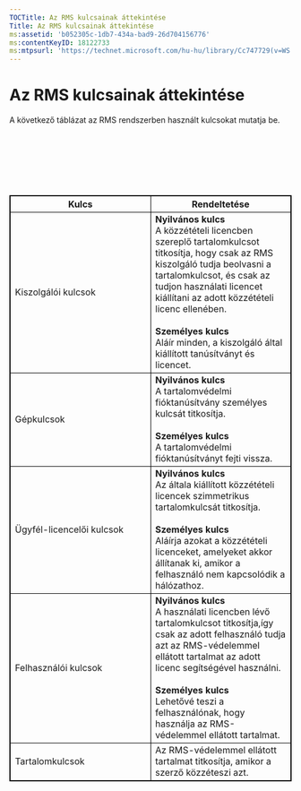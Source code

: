 ```yaml
---
TOCTitle: Az RMS kulcsainak áttekintése
Title: Az RMS kulcsainak áttekintése
ms:assetid: 'b052305c-1db7-434a-bad9-26d704156776'
ms:contentKeyID: 18122733
ms:mtpsurl: 'https://technet.microsoft.com/hu-hu/library/Cc747729(v=WS.10)'
---
```


Az RMS kulcsainak áttekintése
=============================

A következő táblázat az RMS rendszerben használt kulcsokat mutatja be.

###  

 
<p> </p>
<table style="border:1px solid black;">
<colgroup>
<col width="50%" />
<col width="50%" />
</colgroup>
<thead>
<tr class="header">
<th style="border:1px solid black;" >Kulcs</th>
<th style="border:1px solid black;" >Rendeltetése</th>
</tr>
</thead>
<tbody>
<tr class="odd">
<td style="border:1px solid black;">Kiszolgálói kulcsok</td>
<td style="border:1px solid black;"><strong>Nyilvános kulcs</strong><br/>
A közzétételi licencben szereplő tartalomkulcsot titkosítja, hogy csak az RMS kiszolgáló tudja beolvasni a tartalomkulcsot, és csak az tudjon használati licencet kiállítani az adott közzétételi licenc ellenében.<br/><br/>
<strong>Személyes kulcs</strong><br/>
Aláír minden, a kiszolgáló által kiállított tanúsítványt és licencet.</td>
</tr>
<tr class="even">
<td style="border:1px solid black;">Gépkulcsok</td><br/>
<td style="border:1px solid black;"><strong>Nyilvános kulcs</strong><br/>
A tartalomvédelmi fióktanúsítvány személyes kulcsát titkosítja.<br/><br/>
<strong>Személyes kulcs</strong><br/>
A tartalomvédelmi fióktanúsítványt fejti vissza.</td>
</tr>
<tr class="odd">
<td style="border:1px solid black;">Ügyfél-licencelői kulcsok</td><br/>
<td style="border:1px solid black;"><strong>Nyilvános kulcs</strong><br/>
Az általa kiállított közzétételi licencek szimmetrikus tartalomkulcsát titkosítja.<br/><br/>
<strong>Személyes kulcs</strong><br/>
Aláírja azokat a közzétételi licenceket, amelyeket akkor állítanak ki, amikor a felhasználó nem kapcsolódik a hálózathoz.</td>
</tr>
<tr class="even">
<td style="border:1px solid black;">Felhasználói kulcsok</td><br/>
<td style="border:1px solid black;"><strong>Nyilvános kulcs</strong><br/>
A használati licencben lévő tartalomkulcsot titkosítja,így csak az adott felhasználó tudja azt az RMS-védelemmel ellátott tartalmat az adott licenc segítségével használni.<br/><br/>
<strong>Személyes kulcs</strong><br/>
Lehetővé teszi a felhasználónak, hogy használja az RMS-védelemmel ellátott tartalmat.</td>
</tr>
<tr class="odd">
<td style="border:1px solid black;">Tartalomkulcsok</td>
<td style="border:1px solid black;">Az RMS-védelemmel ellátott tartalmat titkosítja, amikor a szerző közzéteszi azt.</td>
</tr>
</tbody>
</table>